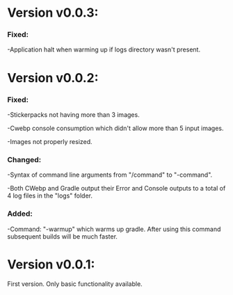 # Version v0.0.3:

### Fixed:
 -Application halt when warming up if logs directory wasn't present.

# Version v0.0.2:

### Fixed:
 -Stickerpacks not having more than 3 images.

 -Cwebp console consumption which didn't allow more than 5 input images.
 
 -Images not properly resized.

### Changed:
 -Syntax of command line arguments from "/command" to "-command".
 
 -Both CWebp and Gradle output their Error and Console outputs to a total of 4 log files in the "logs" folder.

### Added:
 -Command: "-warmup" which warms up gradle. After using this command subsequent builds will be much faster.

# Version v0.0.1:

First version. Only basic functionality available.
